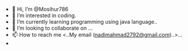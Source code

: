 - 👋 Hi, I’m @Mosihur786
- 👀 I’m interested in coding.
- 🌱 I’m currently learning programming using java language..
- 💞️ I’m looking to collaborate on  ...
- 📫 How to reach me <..My email (nadimahmad2792@gmail.com)..>...
- 

<!---
Mosihur786/Mosihur786 is a ✨ special ✨ repository because its `README.md` (this file) appears on your GitHub profile.
You can click the Preview link to take a look at your changes.
--->
